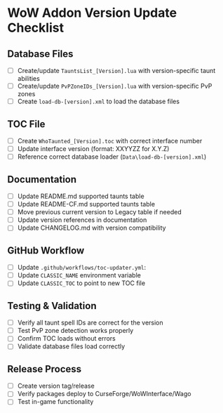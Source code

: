 # WoW Addon Version Update Checklist

## Database Files

- [ ] Create/update `TauntsList_[Version].lua` with version-specific taunt abilities
- [ ] Create/update `PvPZoneIDs_[Version].lua` with version-specific PvP zones
- [ ] Create `load-db-[version].xml` to load the database files

## TOC File

- [ ] Create `WhoTaunted_[Version].toc` with correct interface number
- [ ] Update interface version (format: XXYYZZ for X.Y.Z)
- [ ] Reference correct database loader (`Data\load-db-[version].xml`)

## Documentation

- [ ] Update README.md supported taunts table
- [ ] Update README-CF.md supported taunts table
- [ ] Move previous current version to Legacy table if needed
- [ ] Update version references in documentation
- [ ] Update CHANGELOG.md with version compatibility

## GitHub Workflow

- [ ] Update `.github/workflows/toc-updater.yml`:
- [ ] Update `CLASSIC_NAME` environment variable
- [ ] Update `CLASSIC_TOC` to point to new TOC file

## Testing & Validation

- [ ] Verify all taunt spell IDs are correct for the version
- [ ] Test PvP zone detection works properly
- [ ] Confirm TOC loads without errors
- [ ] Validate database files load correctly

## Release Process

- [ ] Create version tag/release
- [ ] Verify packages deploy to CurseForge/WoWInterface/Wago
- [ ] Test in-game functionality
